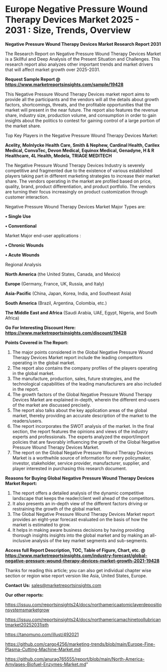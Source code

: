 # Europe Negative Pressure Wound Therapy Devices Market 2025 - 2031 : Size, Trends, Overview

<strong>Negative Pressure Wound Therapy Devices Market Research Report 2031</strong>

The Research Report on Negative Pressure Wound Therapy Devices Market is a Skillful and Deep Analysis of the Present Situation and Challenges. This research report also analyzes other important trends and market drivers that will affect market growth over 2025-2031.

<strong>Request Sample Report @ <a href=https://www.marketreportsinsights.com/sample/19428>https://www.marketreportsinsights.com/sample/19428</a></strong>

This Negative Pressure Wound Therapy Devices market report aims to provide all the participants and the vendors will all the details about growth factors, shortcomings, threats, and the profitable opportunities that the market will present in the near future. The report also features the revenue share, industry size, production volume, and consumption in order to gain insights about the politics to contest for gaining control of a large portion of the market share.

Top Key Players in the Negative Pressure Wound Therapy Devices Market:

<strong>Acelity, Molnlycke Health Care, Smith & Nephew, Cardinal Health, Carilex Medical, ConvaTec, Devon Medical, Equinox Medical, Genadyne, H & R Healthcare, 4L Health, Medela, TRIAGE MEDITECH</strong>

The Negative Pressure Wound Therapy Devices Industry is severely competitive and fragmented due to the existence of various established players taking part in different marketing strategies to increase their market share. The vendors operating in the market are profiled based on price, quality, brand, product differentiation, and product portfolio. The vendors are turning their focus increasingly on product customization through customer interaction.

Negative Pressure Wound Therapy Devices Market Major Types are:

<strong>• Single Use

• Conventional</strong>

Market Major end-user applications :

<strong>• Chronic Wounds

• Acute Wounds</strong>

Regional Analysis

</u><strong><b>North America</b></strong> (the United States, Canada, and Mexico)

<strong><b>Europe </b></strong>(Germany, France, UK, Russia, and Italy)

<strong><b>Asia-Pacific</b></strong> (China, Japan, Korea, India, and Southeast Asia)

<strong><b>South America</b></strong> (Brazil, Argentina, Colombia, etc.)

<strong><b>The Middle East and Africa</b></strong> (Saudi Arabia, UAE, Egypt, Nigeria, and South Africa)

<strong>Go For Interesting Discount Here: <a href=https://www.marketreportsinsights.com/discount/19428>https://www.marketreportsinsights.com/discount/19428</a></strong>

<strong>Points Covered in The Report:</strong>
<ol>
  <li>The major points considered in the Global Negative Pressure Wound Therapy Devices Market report include the leading competitors operating in the global market.</li>
  <li>The report also contains the company profiles of the players operating in the global market.</li>
  <li>The manufacture, production, sales, future strategies, and the technological capabilities of the leading manufacturers are also included in the report.</li>
  <li>The growth factors of the Global Negative Pressure Wound Therapy Devices Market are explained in-depth, wherein the different end-users of the market are discussed precisely.</li>
  <li>The report also talks about the key application areas of the global market, thereby providing an accurate description of the market to the readers/users.</li>
  <li>The report incorporates the SWOT analysis of the market. In the final section, the report features the opinions and views of the industry experts and professionals. The experts analyzed the export/import policies that are favorably influencing the growth of the Global Negative Pressure Wound Therapy Devices Market.</li>
  <li>The report on the Global Negative Pressure Wound Therapy Devices Market is a worthwhile source of information for every policymaker, investor, stakeholder, service provider, manufacturer, supplier, and player interested in purchasing this research document.</li>
</ol>
<strong>Reasons for Buying Global Negative Pressure Wound Therapy Devices Market Report:</strong>

<ol>
  <li>The report offers a detailed analysis of the dynamic competitive landscape that keeps the reader/client well ahead of the competitors.</li>
  <li>It also presents an in-depth view of the different factors driving or restraining the growth of the global market.</li>
  <li>The Global Negative Pressure Wound Therapy Devices Market report provides an eight-year forecast evaluated on the basis of how the market is estimated to grow.</li>
  <li>It helps in making aware business decisions by having providing thorough insights insights into the global market and by making an all-inclusive analysis of the key market segments and sub-segments.</li>
</ol>
<strong>Access full Report Description, TOC, Table of Figure, Chart, etc. @ <a href=https://www.marketreportsinsights.com/industry-forecast/global-negative-pressure-wound-therapy-devices-market-growth-2021-19428>https://www.marketreportsinsights.com/industry-forecast/global-negative-pressure-wound-therapy-devices-market-growth-2021-19428</a></strong>


Thanks for reading this article; you can also get individual chapter wise section or region wise report version like Asia, United States, Europe.

<strong>Contact Us:</strong>
sales@marketreportsinsights.com

<strong>Our other reports:</strong>

<a href=https://issuu.com/reportsinsights24/docs/northamericaatomiclayerdepositionsystemsmarketgrow>https://issuu.com/reportsinsights24/docs/northamericaatomiclayerdepositionsystemsmarketgrow</a>

<a href=https://issuu.com/reportsinsights24/docs/northamericamachinetoollubricantmarket20252031isth>https://issuu.com/reportsinsights24/docs/northamericamachinetoollubricantmarket20252031isth</a>

<a href=https://tanomuno.com/illust/492021>https://tanomuno.com/illust/492021</a>

<a href=https://github.com/cargo4256/marketing-trends/blob/main/Europe-Fine-Plasma-Cutting-Machine-Market.md>https://github.com/cargo4256/marketing-trends/blob/main/Europe-Fine-Plasma-Cutting-Machine-Market.md</a>

<a href=https://github.com/anurag765555/report/blob/main/North-America-Amylases-Biofuel-Enzymes-Market.md>https://github.com/anurag765555/report/blob/main/North-America-Amylases-Biofuel-Enzymes-Market.md</a>"
